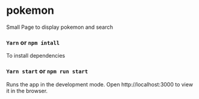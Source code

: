 # pokemon

Small Page to display pokemon and search

### `Yarn` or `npm íntall`

To install dependencies

### `Yarn start` or `npm run start`

Runs the app in the development mode.
Open http://localhost:3000 to view it in the browser.
